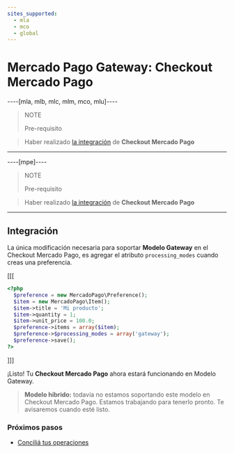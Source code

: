 ```yaml
---
sites_supported:
  - mla
  - mco
  - global
---
```


# Mercado Pago Gateway: Checkout Mercado Pago
----[mla, mlb, mlc, mlm, mco, mlu]----
> NOTE
>
> Pre-requisito
>

> Haber realizado [la integración](https://www.mercadopago.com.ar/developers/es/guides/payments/web-payment-checkout/introduction) de **Checkout Mercado Pago**
------------

----[mpe]----
> NOTE
>
> Pre-requisito
>

> Haber realizado [la integración](https://www.mercadopago.com.mx/developers/es/guides/payments/web-checkout/introduction) de **Checkout Mercado Pago**
------------

## Integración

La única modificación necesaria para soportar **Modelo Gateway** en el Checkout Mercado Pago, es agregar el atributo `processing_modes` cuando creas una preferencia.

[[[
```php
<?php  
  $preference = new MercadoPago\Preference();
  $item = new MercadoPago\Item();
  $item->title = 'Mi producto';
  $item->quantity = 1;
  $item->unit_price = 100.0;
  $preference->items = array($item);
  $preference->$processing_modes = array('gateway');
  $preference->save();
?>
```
]]]

¡Listo! Tu **Checkout Mercado Pago** ahora estará funcionando en Modelo Gateway.

> **Modelo híbrido:** todavía no estamos soportando este modelo en Checkout Mercado Pago. Estamos trabajando para tenerlo pronto. Te avisaremos cuando esté listo.

### Próximos pasos

* [Conciliá tus operaciones](https://www.mercadopago.com.ar/developers/es/guides/gateway/general-considerations/reconciliation)
